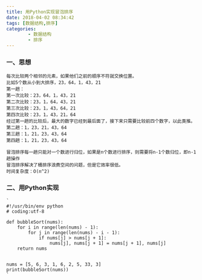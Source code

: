 ```yaml
---
title: 用Python实现冒泡排序
date: 2018-04-02 08:34:42
tags: [数据结构,排序]
categories:
		- 数据结构
		- 排序
---
```

### 一、思想
	每次比较两个相邻的元素，如果他们之前的顺序不符就交换位置。
	比如5个数从小到大排序，23，64，1，43，21
	第一趟：
	第一次比较：23，64，1，43，21
	第二次比较：23，1，64，43，21
	第三次比较：23，1，43，64，21
	第四次比较：23，1，43，21，64
	经过第一趟的比较后，最大的数字已经到最后面了，接下来只需要比较前四个数字，以此类推。
	第二趟：1，23，21，43，64
	第三趟：1，21，23，43，64
	第四趟：1，21，23，43，64

	冒泡排序每一趟只能对一个数进行归位，如果是n个数进行排序，则需要将n-1个数归位，即n-1趟操作
	冒泡排序解决了桶排序浪费空间的问题，但是它效率很低。
	时间复杂度：O(n^2)

### 二、用Python实现
	`
	#!/usr/bin/env python
	# coding:utf-8
	
	def bubbleSort(nums):
	    for i in range(len(nums) - 1):
	        for j in range(len(nums) - i - 1):
	            if nums[j] > nums[j + 1]:
	                nums[j], nums[j + 1] = nums[j + 1], nums[j]
	    return nums
	
	
	nums = [5, 6, 3, 1, 6, 2, 5, 33, 3]
	print(bubbleSort(nums))
	`
